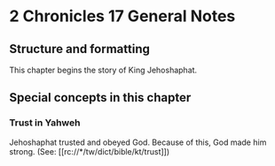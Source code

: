 # 2 Chronicles 17 General Notes
## Structure and formatting

This chapter begins the story of King Jehoshaphat.

## Special concepts in this chapter

### Trust in Yahweh
Jehoshaphat trusted and obeyed God. Because of this, God made him strong. (See: [[rc://*/tw/dict/bible/kt/trust]])